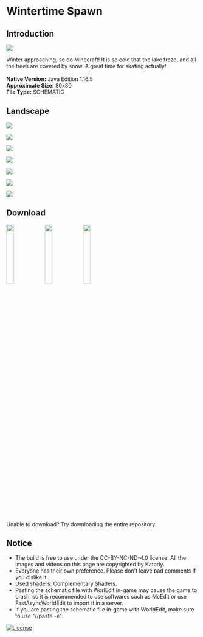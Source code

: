 # Wintertime Spawn
## Introduction

<img align="center" src="https://cdn.jsdelivr.net/gh/katorlys/WintertimeSpawn/screenshots/pic(1).PNG">

Winter approaching, so do Minecraft! It is so cold that the lake froze, and all the trees are covered by snow. A great time for skating actually!<br>
<br>
<b>Native Version:</b> Java Edition 1.16.5<br>
<b>Approximate Size:</b> 80x80<br>
<b>File Type:</b> SCHEMATIC<br>

## Landscape

<img align="center" src="https://cdn.jsdelivr.net/gh/katorlys/WintertimeSpawn/screenshots/pic(2).PNG"><br>

<img align="center" src="https://cdn.jsdelivr.net/gh/katorlys/WintertimeSpawn/screenshots/pic(3).PNG"><br>

<img align="center" src="https://cdn.jsdelivr.net/gh/katorlys/WintertimeSpawn/screenshots/pic(4).PNG"><br>

<img align="center" src="https://cdn.jsdelivr.net/gh/katorlys/WintertimeSpawn/screenshots/pic(5).PNG"><br>

<img align="center" src="https://cdn.jsdelivr.net/gh/katorlys/WintertimeSpawn/screenshots/pic(6).PNG"><br>

<img align="center" src="https://cdn.jsdelivr.net/gh/katorlys/WintertimeSpawn/screenshots/pic(7).PNG"><br>

<img align="center" src="https://cdn.jsdelivr.net/gh/katorlys/WintertimeSpawn/screenshots/pic(8).PNG"><br>

## Download

<a href="https://github.com/katorlys/WintertimeSpawn/raw/main/WintertimeSpawn.schem" target="_blank"><img align="center" width="20%" src="https://cdn.jsdelivr.net/gh/katorly/katorly/buttons/github-download.png"></a><a href="https://cdn.jsdelivr.net/gh/katorlys/WintertimeSpawn/WintertimeSpawn.schem" target="_blank"><img align="center" width="20%" src="https://cdn.jsdelivr.net/gh/katorly/katorly/buttons/jsdelivr-download.png"></a><a href="https://github.katorly.workers.dev/katorlys/WintertimeSpawn/raw/main/WintertimeSpawn.schem" target="_blank"><img align="center" width="20%" src="https://cdn.jsdelivr.net/gh/katorly/katorly/buttons/cloudflare-download.png"></a><br>
Unable to download? Try downloading the entire repository.<br>

## Notice

- The build is free to use under the CC-BY-NC-ND-4.0 license. All the images and videos on this page are copyrighted by Katorly.
- Everyone has their own preference. Please don't leave bad comments if you dislike it.
- Used shaders: Complementary Shaders.
- Pasting the schematic file with WorlEdit in-game may cause the game to crash, so it is recommended to use softwares such as McEdit or use FastAsyncWorldEdit to import it in a server.
- If you are pasting the schematic file in-game with WorldEdit, make sure to use "//paste -e".

[![License](https://img.shields.io/badge/license-CC%20BY--NC--ND--4.0-green?style=for-the-badge)](http://creativecommons.org/licenses/by-nc-nd/4.0)
